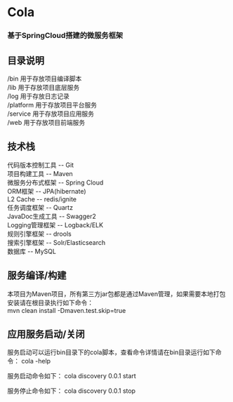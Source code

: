 # Cola
### 基于SpringCloud搭建的微服务框架


## 目录说明
/bin        用于存放项目编译脚本<br/>
/lib        用于存放项目底层服务<br/>
/log        用于存放日志记录<br/>
/platform   用于存放项目平台服务<br/>
/service    用于存放项目应用服务<br/>
/web        用于存放项目前端服务<br/>


## 技术栈
代码版本控制工具 -- Git<br/>
项目构建工具 -- Maven<br/>
微服务分布式框架 -- Spring Cloud<br/>
ORM框架 -- JPA(hibernate)<br/>
L2 Cache -- redis/ignite<br/>
任务调度框架 -- Quartz<br/>
JavaDoc生成工具 -- Swagger2<br/>
Logging管理框架 -- Logback/ELK<br/>
规则引擎框架 -- drools<br/>
搜索引擎框架 -- Solr/Elasticsearch<br/>
数据库 -- MySQL<br/>

## 服务编译/构建
本项目为Maven项目，所有第三方jar包都是通过Maven管理，如果需要本地打包安装请在根目录执行如下命令：<br/>
mvn clean install -Dmaven.test.skip=true


## 应用服务启动/关闭
服务启动可以运行bin目录下的cola脚本，查看命令详情请在bin目录运行如下命令：
cola -help

服务启动命令如下：
cola discovery 0.0.1 start

服务停止命令如下：
cola discovery 0.0.1 stop

